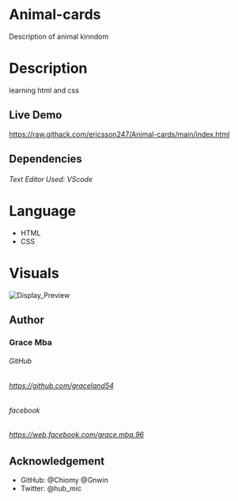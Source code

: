 # Animal-cards
Description of animal kinndom

# Description
learning html and css

## Live Demo
https://raw.githack.com/ericsson247/Animal-cards/main/index.html

## Dependencies

###### Text Editor Used: VScode

# Language

- HTML
- CSS

# Visuals
![Display_Preview](Assets/images/animalCard.png "page_view")

## Author

### Grace Mba

###### GitHub

###### https://github.com/graceland54

###### facebook

###### https://web.facebook.com/grace.mba.96

## Acknowledgement
- GitHub: @Chiomy @Gnwin
- Twitter: @hub_mic
